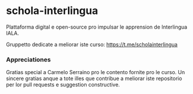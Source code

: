 # schola-interlingua
Plattaforma digital e open-source pro impulsar le apprension de Interlingua IALA.

Gruppetto dedicate a meliorar iste curso: https://t.me/scholainterlingua

### Appreciationes
Gratias special a Carmelo Serraino pro le contento fornite pro le curso.
Un sincere gratias anque a tote illes que contribue a meliorar iste repositorio per lor pull requests e suggestion constructive.

